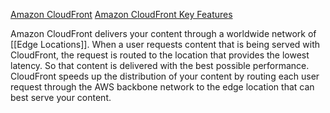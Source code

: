 [Amazon CloudFront](https://docs.aws.amazon.com/AmazonCloudFront/latest/DeveloperGuide/Introduction.html)
[Amazon CloudFront Key Features](https://aws.amazon.com/cloudfront/features/?whats-new-cloudfront.sort-by=item.additionalFields.postDateTime&whats-new-cloudfront.sort-order=desc)

Amazon CloudFront delivers your content through a worldwide network of [[Edge Locations]]. When a user requests content that is being served with CloudFront, the request is routed to the location that provides the lowest latency. So that content is delivered with the best possible performance. CloudFront speeds up the distribution of your content by routing each user request through the AWS backbone network to the edge location that can best serve your content.